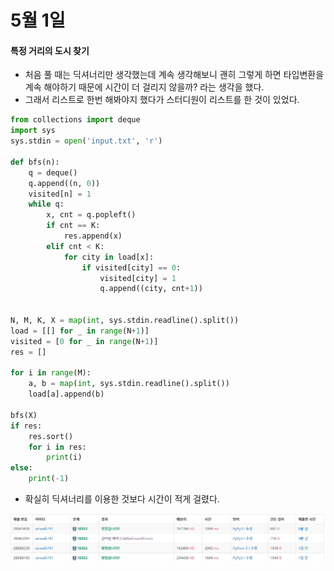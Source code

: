 # 5월 1일

#### 특정 거리의 도시 찾기

- 처음 풀 때는 딕셔너리만 생각했는데 계속 생각해보니 괜히 그렇게 하면 타입변환을 계속 해야하기 때문에 시간이 더 걸리지 않을까? 라는 생각을 했다.
- 그래서 리스트로 한번 해봐야지 했다가 스터디원이 리스트를 한 것이 있었다.

```python
from collections import deque
import sys
sys.stdin = open('input.txt', 'r')

def bfs(n):
    q = deque()
    q.append((n, 0))
    visited[n] = 1
    while q:
        x, cnt = q.popleft()
        if cnt == K:
            res.append(x)
        elif cnt < K:
            for city in load[x]:
                if visited[city] == 0:
                    visited[city] = 1
                    q.append((city, cnt+1))


N, M, K, X = map(int, sys.stdin.readline().split())
load = [[] for _ in range(N+1)]
visited = [0 for _ in range(N+1)]
res = []

for i in range(M):
    a, b = map(int, sys.stdin.readline().split())
    load[a].append(b)

bfs(X)
if res:
    res.sort()
    for i in res:
        print(i)
else:
    print(-1)
```

- 확실히 딕셔너리를 이용한 것보다 시간이 적게 걸렸다.

![image-20210503220715050](README.assets/image-20210503220715050.png)